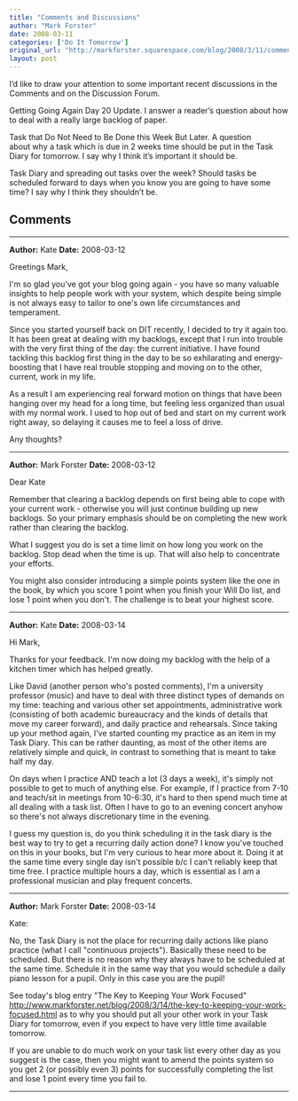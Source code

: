 ```yaml
---
title: "Comments and Discussions"
author: "Mark Forster"
date: 2008-03-11
categories: ['Do It Tomorrow']
original_url: "http://markforster.squarespace.com/blog/2008/3/11/comments-and-discussions.html"
layout: post
---
```


I’d like to draw your attention to some important recent discussions in the Comments and on the Discussion Forum.

Getting Going Again Day 20 Update. I answer a reader’s question about how to deal with a really large backlog of paper.

Task that Do Not Need to Be Done this Week But Later. A question about why a task which is due in 2 weeks time should be put in the Task Diary for tomorrow. I say why I think it’s important it should be.

Task Diary and spreading out tasks over the week? Should tasks be scheduled forward to days when you know you are going to have some time? I say why I think they shouldn’t be.


## Comments

---

**Author:** Kate
**Date:** 2008-03-12

Greetings Mark,  
  
I'm so glad you've got your blog going again - you have so many valuable insights to help people work with your system, which despite being simple is not always easy to tailor to one's own life circumstances and temperament.  
  
Since you started yourself back on DIT recently, I decided to try it again too. It has been great at dealing with my backlogs, except that I run into trouble with the very first thing of the day: the current initiative. I have found tackling this backlog first thing in the day to be so exhilarating and energy-boosting that I have real trouble stopping and moving on to the other, current, work in my life.   
  
As a result I am experiencing real forward motion on things that have been hanging over my head for a long time, but feeling less organized than usual with my normal work. I used to hop out of bed and start on my current work right away, so delaying it causes me to feel a loss of drive.  
  
Any thoughts?

---

**Author:** Mark Forster
**Date:** 2008-03-12

Dear Kate  
  
Remember that clearing a backlog depends on first being able to cope with your current work - otherwise you will just continue building up new backlogs. So your primary emphasis should be on completing the new work rather than clearing the backlog.  
  
What I suggest you do is set a time limit on how long you work on the backlog. Stop dead when the time is up. That will also help to concentrate your efforts.  
  
You might also consider introducing a simple points system like the one in the book, by which you score 1 point when you finish your Will Do list, and lose 1 point when you don't. The challenge is to beat your highest score.

---

**Author:** Kate
**Date:** 2008-03-14

Hi Mark,  
  
Thanks for your feedback. I'm now doing my backlog with the help of a kitchen timer which has helped greatly.  
  
Like David (another person who's posted comments), I'm a university professor (music) and have to deal with three distinct types of demands on my time: teaching and various other set appointments, administrative work (consisting of both academic bureaucracy and the kinds of details that move my career forward), and daily practice and rehearsals. Since taking up your method again, I've started counting my practice as an item in my Task Diary. This can be rather daunting, as most of the other items are relatively simple and quick, in contrast to something that is meant to take half my day.  
  
On days when I practice AND teach a lot (3 days a week), it's simply not possible to get to much of anything else. For example, if I practice from 7-10 and teach/sit in meetings from 10-6:30, it's hard to then spend much time at all dealing with a task list. Often I have to go to an evening concert anyhow so there's not always discretionary time in the evening.  
  
I guess my question is, do you think scheduling it in the task diary is the best way to try to get a recurring daily action done? I know you've touched on this in your books, but I'm very curious to hear more about it. Doing it at the same time every single day isn't possible b/c I can't reliably keep that time free. I practice multiple hours a day, which is essential as I am a professional musician and play frequent concerts.

---

**Author:** Mark Forster
**Date:** 2008-03-14

Kate:  
  
No, the Task Diary is not the place for recurring daily actions like piano practice (what I call "continuous projects"). Basically these need to be scheduled. But there is no reason why they always have to be scheduled at the same time. Schedule it in the same way that you would schedule a daily piano lesson for a pupil. Only in this case you are the pupil!  
  
See today's blog entry "The Key to Keeping Your Work Focused" <http://www.markforster.net/blog/2008/3/14/the-key-to-keeping-your-work-focused.html> as to why you should put all your other work in your Task Diary for tomorrow, even if you expect to have very little time available tomorrow.  
  
If you are unable to do much work on your task list every other day as you suggest is the case, then you might want to amend the points system so you get 2 (or possibly even 3) points for successfully completing the list and lose 1 point every time you fail to.

---
